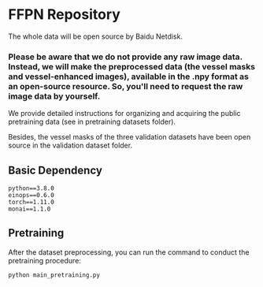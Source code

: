 # FFPN Repository


The whole data will be open source by Baidu Netdisk.

### Please be aware that we do not provide any raw image data. Instead, we will make the preprocessed data (the vessel masks and vessel-enhanced images), available in the .npy format as an open-source resource. So, you'll need to request the raw image data by yourself.

We provide detailed instructions for organizing and acquiring the public pretraining data (see in pretraining datasets folder).

Besides, the vessel masks of the three validation datasets have been open source in the validation dataset folder.

## Basic Dependency
 ```
python==3.8.0
einops==0.6.0
torch==1.11.0
monai==1.1.0
 ```

## Pretraining
After the dataset preprocessing, you can run the command to conduct the pretraining procedure:
```
python main_pretraining.py
```
